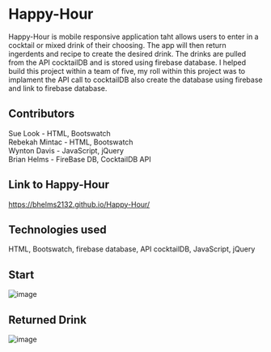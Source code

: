 # Happy-Hour
Happy-Hour is mobile responsive application taht allows users to enter in a cocktail or mixed drink of their choosing. The app will then return ingerdents and recipe to create the desired drink. The drinks are pulled from the API cocktailDB and is stored using firebase database. I helped build this project within a team of five, my roll within this project was to implament the API call to cocktailDB also create the database using firebase and link to firebase database.

## Contributors
Sue Look -  HTML, Bootswatch
<br>
Rebekah Mintac - HTML, Bootswatch
<br>
Wynton Davis - JavaScript, jQuery
<br>
Brian Helms - FireBase DB, CocktailDB API


## Link to Happy-Hour
https://bhelms2132.github.io/Happy-Hour/

## Technologies used
HTML, Bootswatch, firebase database, API cocktailDB, JavaScript, jQuery

## Start

![image](https://user-images.githubusercontent.com/52431116/72655016-3e1db780-3960-11ea-9fd9-d403fce38264.png)

## Returned Drink 

![image](https://user-images.githubusercontent.com/52431116/72655664-fac54800-3963-11ea-997b-1f1c34fd6786.png)
